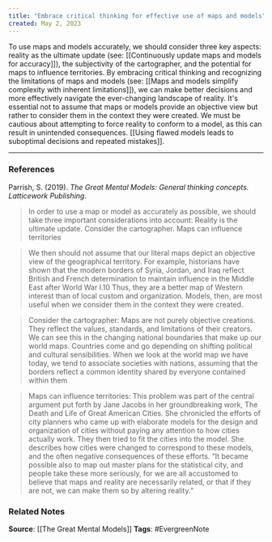 ```yaml
---
title: "Embrace critical thinking for effective use of maps and models"
created: May 2, 2023
---
```


To use maps and models accurately, we should consider three key aspects: reality as the ultimate update (see: [[Continuously update maps and models for accuracy]]), the subjectivity of the cartographer, and the potential for maps to influence territories. By embracing critical thinking and recognizing the limitations of maps and models (see: [[Maps and models simplify complexity with inherent limitations]]), we can make better decisions and more effectively navigate the ever-changing landscape of reality. It's essential not to assume that maps or models provide an objective view but rather to consider them in the context they were created. We must be cautious about attempting to force reality to conform to a model, as this can result in unintended consequences. [[Using flawed models leads to suboptimal decisions and repeated mistakes]].

--- 
### References

Parrish, S. (2019). _The Great Mental Models: General thinking concepts. Latticework Publishing_.

>  In order to use a map or model as accurately as possible, we should take three important considerations into account: Reality is the ultimate update. Consider the cartographer. Maps can influence territories

> We then should not assume that our literal maps depict an objective view of the geographical territory. For example, historians have shown that the modern borders of Syria, Jordan, and Iraq reflect British and French determination to maintain influence in the Middle East after World War I.10 Thus, they are a better map of Western interest than of local custom and organization. Models, then, are most useful when we consider them in the context they were created.

> Consider the cartographer: Maps are not purely objective creations. They reflect the values, standards, and limitations of their creators. We can see this in the changing national boundaries that make up our world maps. Countries come and go depending on shifting political and cultural sensibilities. When we look at the world map we have today, we tend to associate societies with nations, assuming that the borders reflect a common identity shared by everyone contained within them

> Maps can influence territories: This problem was part of the central argument put forth by Jane Jacobs in her groundbreaking work, The Death and Life of Great American Cities. She chronicled the efforts of city planners who came up with elaborate models for the design and organization of cities without paying any attention to how cities actually work. They then tried to fit the cities into the model. She describes how cities were changed to correspond to these models, and the often negative consequences of these efforts. “It became possible also to map out master plans for the statistical city, and people take these more seriously, for we are all accustomed to believe that maps and reality are necessarily related, or that if they are not, we can make them so by altering reality.” 

### Related Notes
**Source**: [[The Great Mental Models]]
**Tags**: #EvergreenNote
